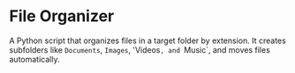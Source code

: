 # File Organizer

A Python script that organizes files in a target folder by extension. 
It creates subfolders like `Documents`, `Images`, 'Videos`, and `Music`, and moves files automatically.


